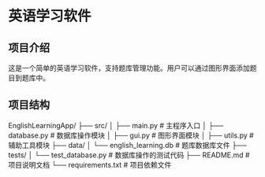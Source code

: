 # 英语学习软件

## 项目介绍
这是一个简单的英语学习软件，支持题库管理功能。用户可以通过图形界面添加题目到题库中。

## 项目结构
EnglishLearningApp/
├── src/
│   ├── main.py                # 主程序入口
│   ├── database.py            # 数据库操作模块
│   ├── gui.py                 # 图形界面模块
│   ├── utils.py               # 辅助工具模块
├── data/
│   └── english_learning.db    # 题库数据库文件
├── tests/
│   └── test_database.py       # 数据库操作的测试代码
├── README.md                  # 项目说明文档
└── requirements.txt           # 项目依赖文件